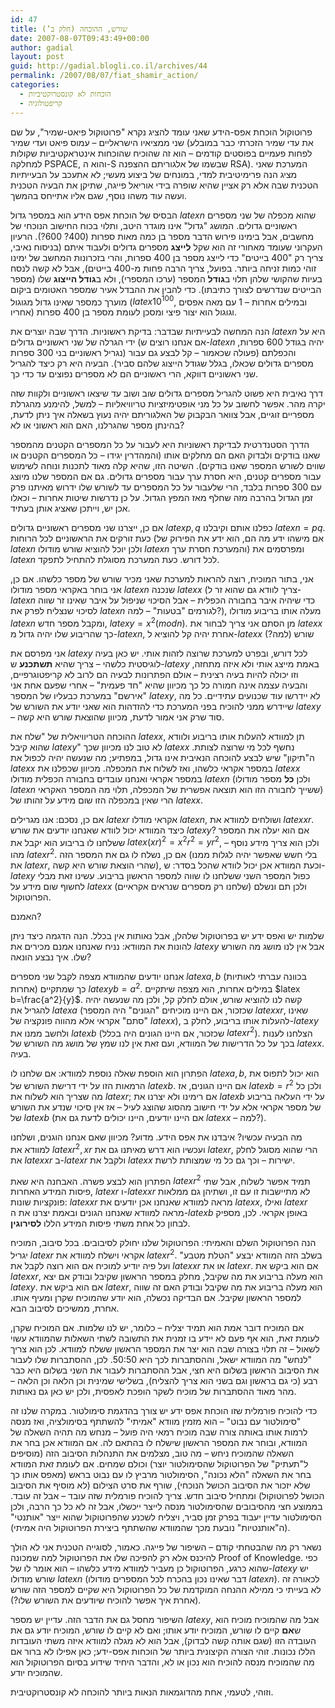 ```yaml
---
id: 47
title: שורש, ההוכחה (חלק ב’)
date: 2007-08-07T09:43:49+00:00
author: gadial
layout: post
guid: http://gadial.blogli.co.il/archives/44
permalink: /2007/08/07/fiat_shamir_action/
categories:
  - הוכחות לא קונסטרוקטיביות
  - קריפטולוגיה
---
```

פרוטוקול הוכחת אפס-הידע שאני עומד להציג נקרא "פרוטוקול פיאט-שמיר", על שם שני ממציאיו הישראליים &#8211; עמוס פיאט ועדי שמיר (את עדי שמיר הזכרתי כבר במובלע לפחות פעמיים בפוסטים קודמים &#8211; הוא זה שהוכיח שהוכחות אינטראקטיביות שקולות למחלקה PSPACE, והוא ה-S שבשמו של אלגוריתם ההצפנה RSA). המערכת שאני מציג הנה פרימיטיבית למדי, במונחים של ביצוע מעשי; לא אתעכב על הבעייתיות הטכנית שבה אלא רק אציין שהיא שופרה בידי אוריאל פייגה, שתיקן את הבעיה הטכנית ועשה עוד משהו נוסף, שגם אליו אתייחס בהמשך.

הבסיס של הוכחת אפס הידע הוא במספר גדול $latex n$ שהוא מכפלה של שני מספרים ראשוניים גדולים. המושג "גדול" אינו מוגדר היטב, ותלוי בכוח החישוב הנוכחי של מחשבים, אבל בימינו פירוש הדבר מספר בן כמה מאות ספרות (400? 600?). הרעיון העקרוני שעומד מאחורי זה הוא שקל **לייצג** מספרים גדולים ולעבוד איתם (בניסוח נאיבי, צריך רק "400 בייטים" כדי לייצג מספר בן 400 ספרות, והרי בזכרונות המחשב של ימינו זוהי כמות זניחה ביותר. בפועל, צריך הרבה פחות מ-400 בייטים), אבל לא קשה לנסח בעיות שהקושי שלהן תלוי ב**גודל** המספר (ערכו המספרי), ולא ב**גודל הייצוג** שלו (מספר הבייטים שנדרשים לצורך כתיבתו). כדי להבין את ההבדל אעיר שמספר האטומים ביקום מוערך כמספר שאינו גדול מגוגול ($latex 10^{100}$, ובמילים אחרות &#8211; 1 עם מאה אפסים אחריו) וגוגול הוא יצור פיצי ומסכן לעומת מספר בן 400 ספרות.

הנה המחשה לבעייתיות שבדבר: בדיקת ראשוניות. הדרך שבה יוצרים את $latex n$ היא על ידי הגרלה של שני ראשוניים גדולים (אם אנחנו רוצים ש-$latex n$ יהיה בגודל 600 ספרות, נגריל ראשוניים בני 300 ספרות) והכפלתם (פעולה שכאמור &#8211; קל לבצע גם עבור מספרים גדולים שכאלו, בגלל שגודל הייצוג שלהם סביר). הבעיה היא רק כיצד להגריל שני ראשוניים דווקא, הרי ראשוניים הם לא מספרים נפוצים עד כדי כך.

דרך נאיבית היא פשוט להגריל מספרים גדולים שוב ושוב עד שיצאו ראשוניים ולקוות שזה יקרה מהר. אפשר לחשוב על כל מני אופטימיזציות טריוויאליות &#8211; למשל, להימנע מהגרלת מספריים זוגיים, אבל צוואר הבקבוק של האלגוריתם יהיה נעוץ בשאלה איך ניתן לדעת, בהינתן מספר שהגרלנו, האם הוא ראשוני או לא?

הדרך הסטנדרטית לבדיקת ראשוניות היא לעבור על כל המספרים הקטנים מהמספר שאנו בודקים ולבדוק האם הם מחלקים אותו (והמהדרין יגידו &#8211; כל המספרים הקטנים או שווים לשורש המספר שאנו בודקים). השיטה הזו, שהיא קלה מאוד לתכנות ונוחה לשימוש עבור מספרים קטנים, היא חסרת ערך עבור מספרים גדולים. גם אם המספר שלנו מיוצג עם 300 ספרות בלבד, הרי שלעבור על כל המספרים עד לשורש שלו ידרוש מאיתנו פרק זמן הגדול בהרבה מזה שחלף מאז המפץ הגדול. על כן נדרשות שיטות אחרות &#8211; וכאלו אכן יש, וייתכן שאציג אותן בעתיד.

אם כן, ייצרנו שני מספרים ראשוניים גדולים $latex p,q$ כפלנו אותם וקיבלנו $latex n=pq$. כעת זורקים את הראשוניים לכל הרוחות (אם מישהו ידע מה הם, הוא ידע את הפירוק של $latex n$ ולכן יוכל להוציא שורש מודולו $latex n$ והמערכת חסרת ערך) ומפרסמים את $latex n$ לכל דורש. כעת המערכת מסוגלת להתחיל לתפקד.

אני, בתור המוכיח, רוצה להראות למערכת שאני מכיר שורש של מספר כלשהו. אם כן, אני בוחר באקראי מספר מודולו $latex n$ שנכנה $latex x$ (צריך לוודא גם שהוא זר ל-$latex n$ כדי שיהיה איבר בחבורה הכפלית &#8211; אבל הסיכוי שניפול על איבר שאינו זר שווה לסיכוי שנצליח לפרק את $latex n$ לגורמים "בטעות" &#8211; למה?), מעלה אותו בריבוע מודולו $latex n$ ומקבל מספר חדש, $latex y=x^2(mod n)$. מן הסתם אני צריך לבחור את $latex x$ כך שהריבוע שלו יהיה גדול מ-$latex n$, אחרת יהיה קל להוציא ל-$latex x$ שורש (למה?)

אני מפרסם את $latex y$ לכל דורש, ובפרט למערכת שרוצה לזהות אותי. יש כאן בעיה לוגיסטית כלשהי &#8211; צריך שהיא **תשתכנע** ש-$latex y$ באמת מייצג אותי ולא איזה מתחזה, וזו יכולה להיות בעיה רצינית &#8211; אולם הפתרונות לבעיה הם לרוב לא קריפטוגרפיים, והבעיה עצמה אינה חמורה כל כך מכיוון שהיא "חד פעמית" &#8211; אחרי שפעם אחת אני "אירשם" במערכת כבעליו של המספר $latex y$, לא יידרשו עוד שכנועים עתידיים. כל מה שיידרש ממני להוכיח בפני המערכת כדי להזדהות הוא שאני יודע את השורש של $latex y$ &#8211; סוד שרק אני אמור לדעת, מכיוון שהוצאת שורש היא קשה.

ההוכחה הטריוויאלית של "שלח את $latex x$, תן למוודא להעלות אותו בריבוע ולוודא שהוא קיבל $latex y$" לא טוב לנו מכיוון שכך $latex x$ נחשף לכל מי שרוצה לצותת. ה"תיקון" שיש לבצע להוכחה הנאיבית אינו גדול, במפתיע; מה שנעשה יהיה לכפול את $latex x$ במספר אקראי כלשהו, ואז לשלוח את המכפלה. מכיוון שכפלנו את $latex x$ במספר אקראי ואנחנו עובדים בחבורה הכפלית מודולו $latex n$ (ולכן **כל** מספר מודולו $latex n$ ששייך לחבורה הזו הוא תוצאה אפשרית של המכפלה, תלוי מה המספר האקראי) הרי שאין במכפלה הזו שום מידע על זהותו של $latex x$.

אם כן, נסכם: אנו מגרילים $latex r$ אקראי מודלו $latex n$, ושולחים למוודא את $latex xr$. כיצד המוודא יכול לוודא שאנחנו יודעים את שורש $latex y$? אם הוא יעלה את המספר ששלחנו לו בריבוע הוא יקבל את $latex (xr)^2=x^2r^2=yr^2$, ולכן הוא צריך מידע נוסף &#8211; מהו $latex r^2$. אם כן, נשלח לו גם את המספר הזה (בלי חשש שאפשר יהיה לגלות ממנו את $latex r$, שהרי הוצאת שורש היא קשה), וכעת המוודא אכן יכול לוודא שהכל בסדר: ש-$latex y$ כפול המספר השני ששלחנו לו שווה למספר הראשון בריבוע. עשינו זאת מבלי לחשוף שום מידע על $latex x$ (שלחנו רק מספרים שנראים אקראיים) ולכן תם ונשלם הפרוטוקול.

האמנם?

שלמות יש ואפס ידע יש בפרוטוקול שלהלן, אבל נאותות אין בכלל. הנה הדגמה כיצד ניתן להונות את המוודא: נניח שאנחנו אמנם מכירים את $latex y$ אבל אין לנו מושג מה השורש שלו. איך נבצע הונאה?

אנחנו יודעים שהמוודא מצפה לקבל שני מספרים $latex a,b$ (בכוונה עברתי לאותיות אחרות) כך שמתקיים $latex yb=a^2$. במילים אחרות, הוא מצפה שיתקיים $latex b=\frac{a^2}{y}$. קשה לנו להוציא שורש, אולם לחלק קל, ולכן מה שנעשה יהיה להגריל את $latex a$ (שכזכור, אם היינו מוכיחים "הגונים" היה המספר $latex xr$, שאינו "סתם" אקראי אלא מהווה פונקציה של $latex x$), להעלות אותו בריבוע, לחלק ב-$latex y$ ולחשב ממנו את $latex b$ (שכזכור, אם היינו הגונים היה בכלל $latex r^2$). הצלחנו לענות בכך על כל הדרישות של המוודא, ועם זאת אין לנו שמץ של מושג מה השורש של $latex x$. בעיה.

הפתרון הוא הוספת שאלה נוספת למוודא: אם שלחנו לו $latex a,b$, הוא יכול לתפוס את הרמאות הזו על ידי דרישת השורש של $latex b$. אם היינו הגונים, אז $latex b=r^2$ ולכן כל מה שצריך הוא לשלוח את $latex r$; אם רימינו ולא יצרנו את $latex b$ על ידי העלאה בריבוע של מספר אקראי אלא על ידי חישוב מהסוג שהוצג לעיל &#8211; אז אין סיכוי שנדע את השורש של $latex b$ (אם היינו יודעים, היינו יכולים לדעת גם את $latex x$ &#8211; למה?).

מה הבעיה עכשיו? איבדנו את אפס הידע. מדוע? מכיוון שאם אנחנו הוגנים, ושלחנו למוודא את $latex r^2, xr$ ועכשיו הוא דרש מאיתנו גם את $latex r$, הרי שהוא מסוגל לחלק את $latex xr$ ב-$latex r$ ולקבל את $latex x$ ישירות &#8211; וכך גם כל מי שמצותת לרשת.

הפתרון הוא לבצע פשרה. האבחנה היא שאת $latex r^2$ תמיד אפשר לשלוח, אבל שתי פיסות המידע האחרות, $latex r$ ו-$latex xr$ לא מתיישבות זו עם זו, ושתיהן גם ממלאות פונקציות שונות: $latex xr$ מראה למוודא שאנחנו אכן יודעים את $latex x$, ואילו $latex r$ מראה למוודא שאנחנו הגונים ובאמת יצרנו את ה-$latex b$ באופן אקראי. לכן, מספיק לבחון כל אחת משתי פיסות המידע הללו **לסירוגין**.

הנה הפרוטוקול השלם והאמיתי: הפרוטוקול שלנו יחולק לסיבובים. בכל סיבוב, המוכיח יגריל $latex r$ אקראי וישלח למוודא את $latex r^2$. בשלב הזה המוודא יבצע "הטלת מטבע" ועל פיה יודיע למוכיח אם הוא רוצה לקבל את $latex xr$ או את $latex r$. אם הוא ביקש את $latex xr$, הוא מעלה בריבוע את מה שקיבל, מחלק במספר הראשון שקיבל ובודק אם יצא $latex y$. אם הוא ביקש את $latex r$, הוא מעלה בריבוע את מה שקיבל ובודק האם זה שווה למספר הראשון שקיבל. אם הבדיקה נכשלה, הוא יודע שהמוכיח שקרן ומעיף אותו. אחרת, ממשיכים לסיבוב הבא.

אם המוכיח דובר אמת הוא תמיד יצליח &#8211; כלומר, יש לנו שלמות. אם המוכיח שקרן, לעומת זאת, הוא אף פעם לא יידע בו זמנית את התשובה לשתי השאלות שהמוודא עשוי לשאול &#8211; זה תלוי בצורה שבה הוא יצר את המספר הראשון ששלח למוודא. לכן הוא צריך "לנחש" מה המוודא ישאל, וההסתברות לכך היא 50:50. לכן, ההסתברות שלו לעבור את הסיבוב הראשון בשלום היא חצי, אבל ההסתברות לעבור את השני בשלום היא כבר רבע (כי גם בראשון וגם בשני הוא צריך להצליח), בשלישי שמינית וכן הלאה וכן הלאה &#8211; מהר מאוד ההסתברות של מוכיח לשקר הופכת לאפסית, ולכן יש כאן גם נאותות.

כדי להוכיח פורמלית שזו הוכחת אפס ידע יש צורך בהדגמת סימולטור. במקרה שלנו זה "סימולטור עם נבוט" &#8211; הוא מזמין מוודא "אמיתי" להשתתף בסימולציה, ואז מנסה לרמות אותו באותה צורה שבה מוכיח רמאי היה פועל &#8211; מנחש מה תהיה השאלה של המוודא, ובוחר את המספר הראשון שישלח לו בהתאם לה. אם המוודא אכן בחר את השאלה שהמוכיח ניחש &#8211; מה טוב, מצלמים את התנהלות הסיבוב הזה (מוסיפים ל"תעתיק" של הפרוטוקול שהסימולטור יוצר) וכולם שמחים. אם לעומת זאת המוודא בחר את השאלה "הלא נכונה", הסימולטור מרביץ לו עם נבוט בראש (מאפס אותו כך שלא יזכור את הסיבוב הכושל הנוכחי), שורף את סרט הצילום (לא מוסיף את הסיבוב הכושל לפרוטוקול) ומתחיל סיבוב חדש. צריך להוכיח פורמלית שזה עובד &#8211; אבל זה עובד. בממוצע חצי מהסיבובים שהסימולטור מנסה לייצר ייכשלו, אבל זה לא כל כך הרבה, ולכן הסימולטור עדיין יעבוד בפרק זמן סביר, ויצליח לשכנע שהפרוטוקול שהוא ייצר "אותנטי" (ה"אותנטיות" נובעת מכך שהמוודא שהשתתף ביצירת הפרוטוקול היה אמיתי).

נשאר רק מה שהבטחתי קודם &#8211; השיפור של פייגה. כאמור, לסוגייה הטכנית אני לא הולך להיכנס אלא רק להפיכה שלו את הפרוטוקול למה שמכונה Proof of Knowledge. כפי שהוא כרגע, הפרוטוקול כן מעביר למוודא מידע כלשהו &#8211; הוא אומר לו של-$latex y$ יש שורש מודולו $latex n$ (דבר שאינו נכון בהכרח לכל המספרים מודולו $latex n$). לכאורה זה לא בעייתי כי ממילא ההנחה המוקדמת של כל הפרוטוקול היא שקיים למספר הזה שורש (אחרת איך אפשר להוכיח שיודעים את השורש שלו?).

השיפור מחסל גם את הדבר הזה. עדיין יש מספר $latex y$, אבל מה שהמוכיח מוכיח הוא ש**אם** קיים לו שורש, המוכיח יודע אותו; ואם לא קיים לו שורש, המוכיח יודע גם את העובדה הזו (שגם אותה קשה לבדוק), אבל הוא לא מגלה למוודא איזה משתי העובדות הללו נכונות. זוהי הצורה הקיצונית ביותר של הוכחות אפס-ידע; כאן אפילו לא ברור אם מה שהמוכיח מנסה להוכיח הוא נכון או לא, והדבר היחיד שידוע בסיום הפרוטוקול הוא שהמוכיח יודע.

וזוהי, לטעמי, אחת מהדוגמאות הנאות ביותר להוכחה לא קונסטרוקטיבית.